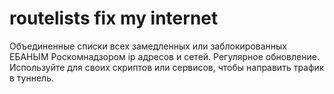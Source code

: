 # routelists fix my internet

  Объединенные списки всех замедленных или заблокированных ЕБАНЫМ Роскомнадзором ip адресов и сетей.
  Регулярное обновление. Используйте для своих скриптов или сервисов, чтобы направить трафик в туннель.

